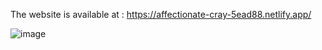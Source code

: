 The website is available at : https://affectionate-cray-5ead88.netlify.app/

![image](https://user-images.githubusercontent.com/44753624/171935722-f434df9f-7a40-46bd-944b-5c3b8dc6dc1d.png)
